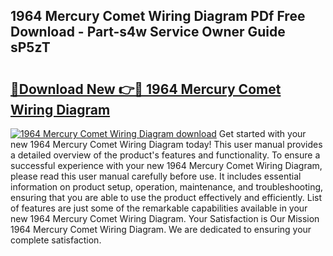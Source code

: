 ## 1964 Mercury Comet Wiring Diagram PDf Free Download - Part-s4w Service Owner Guide sP5zT

# <h2><a href="http://dfj9xdz.blite.top/?on=1964+Mercury+Comet+Wiring+Diagram">🔗Download New 👉🔴 1964 Mercury Comet Wiring Diagram</a></h2>

[![1964 Mercury Comet Wiring Diagram download](https://i.imgur.com/lujVjoI.png)](http://dfj9xdz.blite.top/?on=1964+Mercury+Comet+Wiring+Diagram)
Get started with your new 1964 Mercury Comet Wiring Diagram today! This user manual provides a detailed overview of the product's features and functionality. To ensure a successful experience with your new 1964 Mercury Comet Wiring Diagram, please read this user manual carefully before use. It includes essential information on product setup, operation, maintenance, and troubleshooting, ensuring that you are able to use the product effectively and efficiently. List of features are just some of the remarkable capabilities available in your new 1964 Mercury Comet Wiring Diagram. Your Satisfaction is Our Mission 1964 Mercury Comet Wiring Diagram. We are dedicated to ensuring your complete satisfaction.
